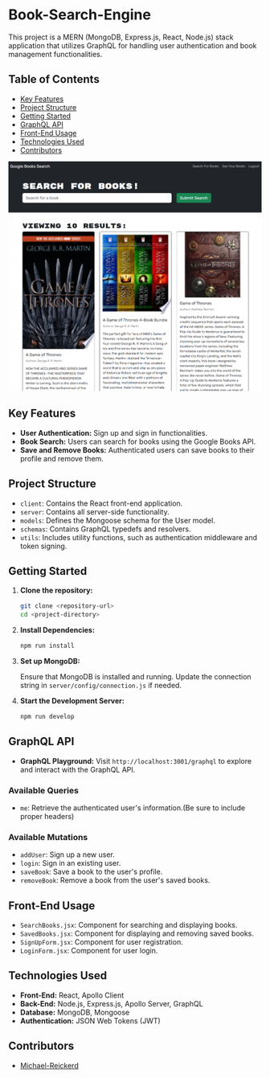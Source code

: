 # Book-Search-Engine

This project is a MERN (MongoDB, Express.js, React, Node.js) stack application that utilizes GraphQL for handling user authentication and book management functionalities.

## Table of Contents

- [Key Features](#key-features)
- [Project Structure](#project-structure)
- [Getting Started](#getting-started)
- [GraphQL API](#graphql-api)
- [Front-End Usage](#front-end-usage)
- [Technologies Used](#technologies-used)
- [Contributors](#contributors)

![Alt text](<client/public/Screenshot 2023-12-07 193855.png>)

## Key Features

- **User Authentication:** Sign up and sign in functionalities.
- **Book Search:** Users can search for books using the Google Books API.
- **Save and Remove Books:** Authenticated users can save books to their profile and remove them.

## Project Structure

- `client`: Contains the React front-end application.
- `server`: Contains all server-side functionality.
- `models`: Defines the Mongoose schema for the User model.
- `schemas`: Contains GraphQL typedefs and resolvers.
- `utils`: Includes utility functions, such as authentication middleware and token signing.

## Getting Started

1. **Clone the repository:**

    ```bash
    git clone <repository-url>
    cd <project-directory>
    ```

2. **Install Dependencies:**

    ```bash
    npm run install
    ```

3. **Set up MongoDB:**
   
    Ensure that MongoDB is installed and running. Update the connection string in `server/config/connection.js` if needed.

5. **Start the Development Server:**

    ```bash
    npm run develop
    ```

## GraphQL API

- **GraphQL Playground:**
    Visit `http://localhost:3001/graphql` to explore and interact with the GraphQL API.

### Available Queries

- `me`: Retrieve the authenticated user's information.(Be sure to include proper headers)


### Available Mutations

- `addUser`: Sign up a new user.
- `login`: Sign in an existing user.
- `saveBook`: Save a book to the user's profile.
- `removeBook`: Remove a book from the user's saved books.

## Front-End Usage

- `SearchBooks.jsx`: Component for searching and displaying books.
- `SavedBooks.jsx`: Component for displaying and removing saved books.
- `SignUpForm.jsx`: Component for user registration.
- `LoginForm.jsx`: Component for user login.

## Technologies Used

- **Front-End:** React, Apollo Client
- **Back-End:** Node.js, Express.js, Apollo Server, GraphQL
- **Database:** MongoDB, Mongoose
- **Authentication:** JSON Web Tokens (JWT)

## Contributors

- [Michael-Reickerd](https://github.com/Migsrkrd)
